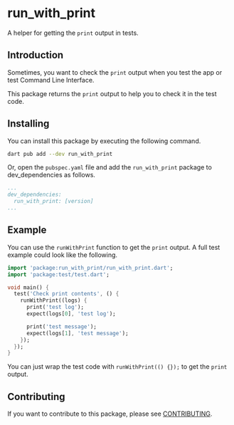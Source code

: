 # run_with_print

A helper for getting the `print` output in tests.

## Introduction

Sometimes, you want to check the `print` output when you test the app or test Command Line Interface.

This package returns the `print` output to help you to check it in the test code.

## Installing

You can install this package by executing the following command.

```bash
dart pub add --dev run_with_print
```

Or, open the `pubspec.yaml` file and add the `run_with_print` package to dev_dependencies as follows.

```yaml
...
dev_dependencies:
  run_with_print: [version]
...
```

## Example

You can use the `runWithPrint` function to get the `print` output. A full test example could look like the following.

```dart
import 'package:run_with_print/run_with_print.dart';
import 'package:test/test.dart';

void main() {
  test('Check print contents', () {
    runWithPrint((logs) {
      print('test log');
      expect(logs[0], 'test log');

      print('test message');
      expect(logs[1], 'test message');
    });
  });
}
```

You can just wrap the test code with `runWithPrint(() {});` to get the `print` output.

## Contributing

If you want to contribute to this package, please see [CONTRIBUTING](CONTRIBUTING.md).
